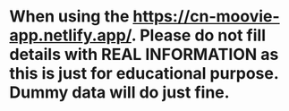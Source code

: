 # When using the https://cn-moovie-app.netlify.app/. Please do not fill details with REAL INFORMATION as this is just for educational purpose. Dummy data will do just fine.
